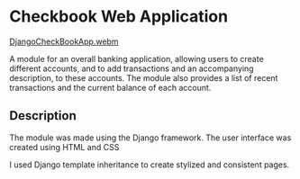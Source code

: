 # Checkbook Web Application

[DjangoCheckBookApp.webm](https://user-images.githubusercontent.com/73119731/202053642-aab2a3b8-e911-4c49-bf30-0f0d3104900e.webm)


A module for an overall banking application, allowing users to create different accounts, and to add transactions and an accompanying description, to these accounts.
The module also provides a list of recent transactions and the current balance of each account. 


## Description

The module was made using the Django framework. The user interface was created using HTML and CSS

I used Django template inheritance to create stylized and consistent pages.  





